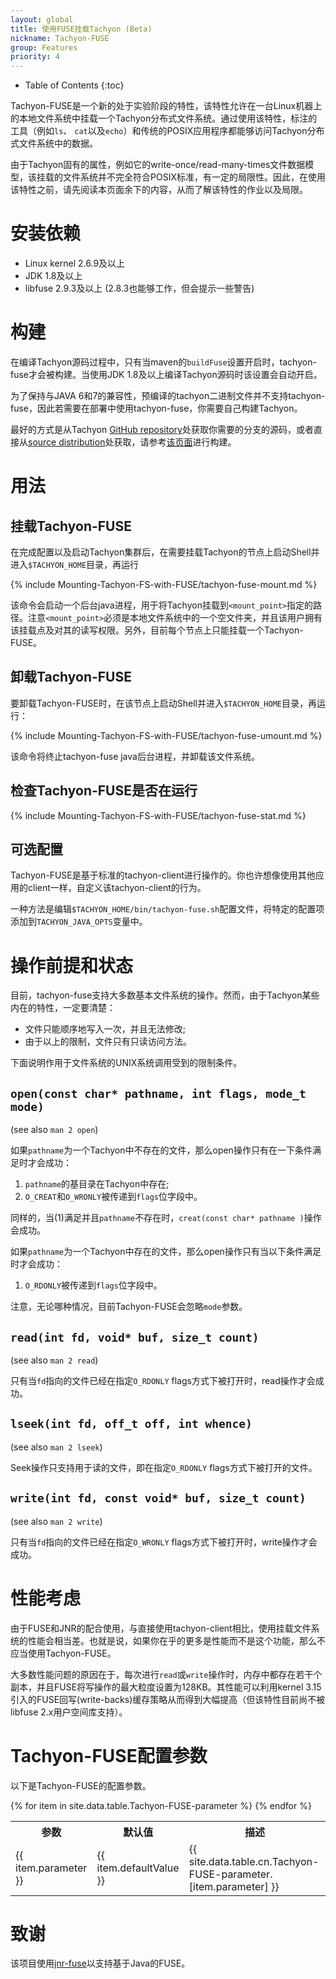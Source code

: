 ```yaml
---
layout: global
title: 使用FUSE挂载Tachyon (Beta)
nickname: Tachyon-FUSE
group: Features
priority: 4
---
```


* Table of Contents
{:toc}

Tachyon-FUSE是一个新的处于实验阶段的特性，该特性允许在一台Linux机器上的本地文件系统中挂载一个Tachyon分布式文件系统。通过使用该特性，标注的工具（例如`ls`、 `cat`以及`echo`）和传统的POSIX应用程序都能够访问Tachyon分布式文件系统中的数据。

由于Tachyon固有的属性，例如它的write-once/read-many-times文件数据模型，该挂载的文件系统并不完全符合POSIX标准，有一定的局限性。因此，在使用该特性之前，请先阅读本页面余下的内容，从而了解该特性的作业以及局限。

# 安装依赖

* Linux kernel 2.6.9及以上
* JDK 1.8及以上
* libfuse 2.9.3及以上
  (2.8.3也能够工作，但会提示一些警告)

# 构建

在编译Tachyon源码过程中，只有当maven的`buildFuse`设置开启时，tachyon-fuse才会被构建。当使用JDK 1.8及以上编译Tachyon源码时该设置会自动开启。

为了保持与JAVA 6和7的兼容性，预编译的tachyon二进制文件并不支持tachyon-fuse，因此若需要在部署中使用tachyon-fuse，你需要自己构建Tachyon。

最好的方式是从Tachyon [GitHub repository](https://github.com/amplab/tachyon)处获取你需要的分支的源码，或者直接从[source distribution](https://github.com/amplab/tachyon/releases)处获取，请参考[该页面](Building-Tachyon-Master-Branch.html)进行构建。

# 用法

## 挂载Tachyon-FUSE

在完成配置以及启动Tachyon集群后，在需要挂载Tachyon的节点上启动Shell并进入`$TACHYON_HOME`目录，再运行

{% include Mounting-Tachyon-FS-with-FUSE/tachyon-fuse-mount.md %}

该命令会启动一个后台java进程，用于将Tachyon挂载到`<mount_point>`指定的路径。注意`<mount_point>`必须是本地文件系统中的一个空文件夹，并且该用户拥有该挂载点及对其的读写权限。另外，目前每个节点上只能挂载一个Tachyon-FUSE。

## 卸载Tachyon-FUSE

要卸载Tachyon-FUSE时，在该节点上启动Shell并进入`$TACHYON_HOME`目录，再运行：

{% include Mounting-Tachyon-FS-with-FUSE/tachyon-fuse-umount.md %}

该命令将终止tachyon-fuse java后台进程，并卸载该文件系统。

## 检查Tachyon-FUSE是否在运行

{% include Mounting-Tachyon-FS-with-FUSE/tachyon-fuse-stat.md %}

## 可选配置

Tachyon-FUSE是基于标准的tachyon-client进行操作的。你也许想像使用其他应用的client一样，自定义该tachyon-client的行为。

一种方法是编辑`$TACHYON_HOME/bin/tachyon-fuse.sh`配置文件，将特定的配置项添加到`TACHYON_JAVA_OPTS`变量中。

# 操作前提和状态

目前，tachyon-fuse支持大多数基本文件系统的操作。然而，由于Tachyon某些内在的特性，一定要清楚：

* 文件只能顺序地写入一次，并且无法修改;
* 由于以上的限制，文件只有只读访问方法。

下面说明作用于文件系统的UNIX系统调用受到的限制条件。

## `open(const char* pathname, int flags, mode_t mode)`
(see also `man 2 open`)

如果`pathname`为一个Tachyon中不存在的文件，那么open操作只有在一下条件满足时才会成功：

1. `pathname`的基目录在Tachyon中存在;
2. `O_CREAT`和`O_WRONLY`被传递到`flags`位字段中。

同样的，当(1)满足并且`pathname`不存在时，`creat(const char* pathname )`操作会成功。

如果`pathname`为一个Tachyon中存在的文件，那么open操作只有当以下条件满足时才会成功：
1. `O_RDONLY`被传递到`flags`位字段中。

注意，无论哪种情况，目前Tachyon-FUSE会忽略`mode`参数。

## `read(int fd, void* buf, size_t count)`
(see also `man 2 read`)

只有当`fd`指向的文件已经在指定`O_RDONLY` flags方式下被打开时，read操作才会成功。

## `lseek(int fd, off_t off, int whence)`
(see also `man 2 lseek`)

Seek操作只支持用于读的文件，即在指定`O_RDONLY` flags方式下被打开的文件。

## `write(int fd, const void* buf, size_t count)`
(see also `man 2 write`)

只有当`fd`指向的文件已经在指定`O_WRONLY` flags方式下被打开时，write操作才会成功。

# 性能考虑

由于FUSE和JNR的配合使用，与直接使用tachyon-client相比，使用挂载文件系统的性能会相当差。也就是说，如果你在乎的更多是性能而不是这个功能，那么不应当使用Tachyon-FUSE。

大多数性能问题的原因在于，每次进行`read`或`write`操作时，内存中都存在若干个副本，并且FUSE将写操作的最大粒度设置为128KB。其性能可以利用kernel 3.15引入的FUSE回写(write-backs)缓存策略从而得到大幅提高（但该特性目前尚不被libfuse 2.x用户空间库支持）。

# Tachyon-FUSE配置参数

以下是Tachyon-FUSE的配置参数。

<table class="table table-striped">
<tr><th>参数</th><th>默认值</th><th>描述</th></tr>
{% for item in site.data.table.Tachyon-FUSE-parameter %}
  <tr>
    <td>{{ item.parameter }}</td>
    <td>{{ item.defaultValue }}</td>
    <td>{{ site.data.table.cn.Tachyon-FUSE-parameter.[item.parameter] }}</td>
  </tr>
{% endfor %}
</table>

# 致谢

该项目使用[jnr-fuse](https://github.com/SerCeMan/jnr-fuse)以支持基于Java的FUSE。
